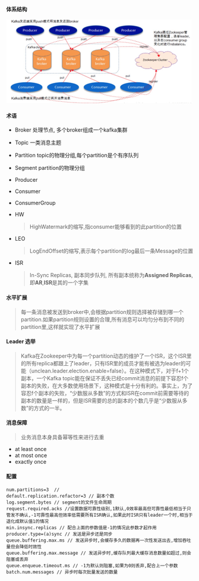 #### 体系结构

![体系结构](kafka-.jpg)

#### 术语

* Broker 处理节点, 多个broker组成一个kafka集群

* Topic 一类消息主题

* Partition topic的物理分组,每个partition是个有序队列 

* Segment  partition的物理分组

* Producer

* Consumer

* ConsumerGroup

* HW

  > HighWatermark的缩写,指consumer能够看到的此partition的位置 

* LEO 

  > LogEndOffset的缩写,表示每个partition的log最后一条Message的位置 

* ISR 

  > In-Sync Replicas, 副本同步队列, 所有副本统称为**Assigned Replicas**,即**AR**,**ISR**是其的一个字集

#### 水平扩展

> 每一条消息被发送到broker中,会根据partition规则选择被存储到哪一个partition.如果partition规则设置的合理,所有消息可以均匀分布到不同的partition里,这样就实现了水平扩展

#### Leader 选举

> Kafka在Zookeeper中为每一个partition动态的维护了一个ISR，这个ISR里的所有replica都跟上了leader，只有ISR里的成员才能有被选为leader的可能（unclean.leader.election.enable=false）。在这种模式下，对于f+1个副本，一个Kafka topic能在保证不丢失已经commit消息的前提下容忍f个副本的失败，在大多数使用场景下，这种模式是十分有利的。事实上，为了容忍f个副本的失败，“少数服从多数”的方式和ISR在commit前需要等待的副本的数量是一样的，但是ISR需要的总的副本的个数几乎是“少数服从多数”的方式的一半。

#### 消息保障

> 业务消息本身具备幂等性来进行去重 

* at least once
* at most once 
* exactly once 

#### 配置

```
num.partitions=3  // 
default.replication.refactor=3 // 副本个数
log.segment.bytes // segment的文件生命周期
request.required.acks //设置数据可靠性级别,1默认,0效率最高但可靠性最低相当于只管发不确认,-1可靠性最高但效率低需要所有ISR确认,如果此时ISR只有leader一个时,相当于退化成默认值1的情况
min.insync.replicas // 配合上面的参数值是-1的情况此参数才起作用
producer.type=(a)sync // 发送是异步还是同步
queue.buffering.max.ms // 发送异步时,会缓存多久的数据再一次性发送出去,增加吞吐量但会降低时效性
queue.buffering.max.message // 发送异步时,缓存队列最大缓存消息数量如超过,则会阻塞或丢弃
queue.enqueue.timeout.ms // -1为默认则阻塞,如果为0则丢弃,配合上一个参数
batch.num.messages // 异步时每次批量发送的数量 
```



